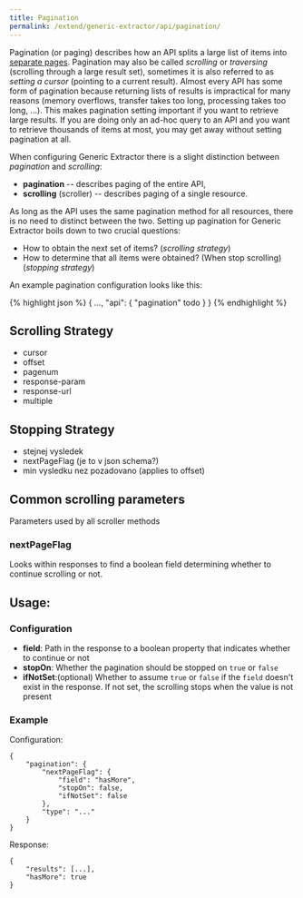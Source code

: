 ```yaml
---
title: Pagination
permalink: /extend/generic-extractor/api/pagination/
---
```


Pagination (or paging) describes how an API splits a large list of items into [separate pages](todowiki). 
Pagination may also be 
called *scrolling* or *traversing* (scrolling through a large result set), sometimes it is also referred to as
*setting a cursor* (pointing to a current result). Almost every API has some form of pagination because 
returning lists of results is impractical for many reasons (memory overflows, transfer takes too long, processing takes too long, ...). This makes pagination setting important if you want to retrieve large results. If you
are doing only an ad-hoc query to an API and you want to retrieve thousands of items at most, you may
get away without setting pagination at all.

When configuring Generic Extractor there is a slight distinction between *pagination* and *scrolling*:

- **pagination** -- describes paging of the entire API,
- **scrolling** (scroller) -- describes paging of a single resource.

As long as the API uses the same pagination method for all resources, there is no need to distinct between the 
two. Setting up pagination for Generic Extractor boils down to two crucial questions:

- How to obtain the next set of items? (*scrolling strategy*)
- How to determine that all items were obtained? (When stop scrolling) (*stopping strategy*)

An example pagination configuration looks like this:

{% highlight json %}
{
    ...,
    "api": {
        "pagination" todo
    }
}
{% endhighlight %}

## Scrolling Strategy
- cursor
- offset 
- pagenum
- response-param
- response-url
- multiple

## Stopping Strategy

- stejnej vysledek
- nextPageFlag (je to v json schema?)
- min vysledku nez pozadovano (applies to offset)
 
## Common scrolling parameters
Parameters used by all scroller methods

### nextPageFlag

Looks within responses to find a boolean field determining whether to continue scrolling or not.

## Usage:

### Configuration

- **field**: Path in the response to a boolean property that indicates whether to continue or not
- **stopOn**: Whether the pagination should be stopped on `true` or `false`
- **ifNotSet**:(optional) Whether to assume `true` or `false` if the `field` doesn't exist in the response. If not set, the scrolling stops when the value is not present

### Example

Configuration:

    {
        "pagination": {
            "nextPageFlag": {
                "field": "hasMore",
                "stopOn": false,
                "ifNotSet": false
            },
            "type": "..."
        }
    }

Response:

    {
        "results": [...],
        "hasMore": true
    }
